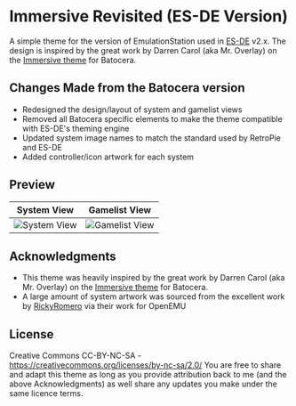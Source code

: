 # Immersive Revisited (ES-DE Version)
A simple theme for the version of EmulationStation used in [ES-DE](https://es-de.org/) v2.x.  The design is inspired by the great work by Darren Carol (aka Mr. Overlay) on the [Immersive theme](https://github.com/DarrenCarol/Immersive) for Batocera.

## Changes Made from the Batocera version
* Redesigned the design/layout of system and gamelist views
* Removed all Batocera specific elements to make the theme compatible with ES-DE's theming engine
* Updated system image names to match the standard used by RetroPie and ES-DE
* Added controller/icon artwork for each system

## **Preview**
| System View | Gamelist View |
|----|----|
| ![System View](https://user-images.githubusercontent.com/1454947/215682034-aa04b758-d170-468c-b2fa-d5c6a5315de0.png)  | ![Gamelist View](https://user-images.githubusercontent.com/1454947/215682221-d1881e94-7a67-4651-a805-6aa6deb759c7.png) |

## **Acknowledgments**
* This theme was heavily inspired by the great work by Darren Carol (aka Mr. Overlay) on the [Immersive theme](https://github.com/DarrenCarol/Immersive) for Batocera. 
* A large amount of system artwork was sourced from the excellent work by [RickyRomero](https://dribbble.com/RickyRomero) via their work for OpenEMU

## **License**
Creative Commons CC-BY-NC-SA - https://creativecommons.org/licenses/by-nc-sa/2.0/
You are free to share and adapt this theme as long as you provide attribution back to me (and the above Acknowledgments) as well share any updates you make under the same licence terms.
